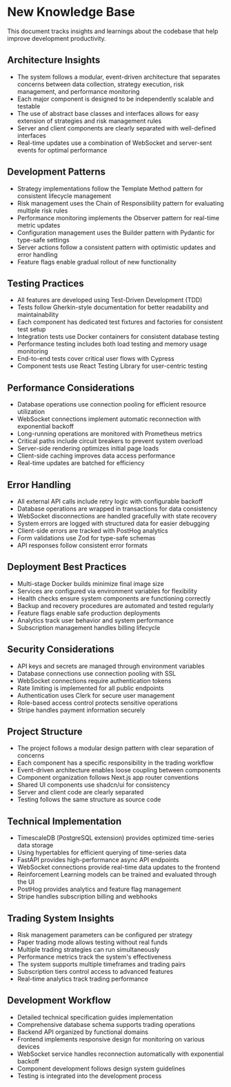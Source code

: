 # New Knowledge Base

This document tracks insights and learnings about the codebase that help improve development productivity.

## Architecture Insights
- The system follows a modular, event-driven architecture that separates concerns between data collection, strategy execution, risk management, and performance monitoring
- Each major component is designed to be independently scalable and testable
- The use of abstract base classes and interfaces allows for easy extension of strategies and risk management rules
- Server and client components are clearly separated with well-defined interfaces
- Real-time updates use a combination of WebSocket and server-sent events for optimal performance

## Development Patterns
- Strategy implementations follow the Template Method pattern for consistent lifecycle management
- Risk management uses the Chain of Responsibility pattern for evaluating multiple risk rules
- Performance monitoring implements the Observer pattern for real-time metric updates
- Configuration management uses the Builder pattern with Pydantic for type-safe settings
- Server actions follow a consistent pattern with optimistic updates and error handling
- Feature flags enable gradual rollout of new functionality

## Testing Practices
- All features are developed using Test-Driven Development (TDD)
- Tests follow Gherkin-style documentation for better readability and maintainability
- Each component has dedicated test fixtures and factories for consistent test setup
- Integration tests use Docker containers for consistent database testing
- Performance testing includes both load testing and memory usage monitoring
- End-to-end tests cover critical user flows with Cypress
- Component tests use React Testing Library for user-centric testing

## Performance Considerations
- Database operations use connection pooling for efficient resource utilization
- WebSocket connections implement automatic reconnection with exponential backoff
- Long-running operations are monitored with Prometheus metrics
- Critical paths include circuit breakers to prevent system overload
- Server-side rendering optimizes initial page loads
- Client-side caching improves data access performance
- Real-time updates are batched for efficiency

## Error Handling
- All external API calls include retry logic with configurable backoff
- Database operations are wrapped in transactions for data consistency
- WebSocket disconnections are handled gracefully with state recovery
- System errors are logged with structured data for easier debugging
- Client-side errors are tracked with PostHog analytics
- Form validations use Zod for type-safe schemas
- API responses follow consistent error formats

## Deployment Best Practices
- Multi-stage Docker builds minimize final image size
- Services are configured via environment variables for flexibility
- Health checks ensure system components are functioning correctly
- Backup and recovery procedures are automated and tested regularly
- Feature flags enable safe production deployments
- Analytics track user behavior and system performance
- Subscription management handles billing lifecycle

## Security Considerations
- API keys and secrets are managed through environment variables
- Database connections use connection pooling with SSL
- WebSocket connections require authentication tokens
- Rate limiting is implemented for all public endpoints
- Authentication uses Clerk for secure user management
- Role-based access control protects sensitive operations
- Stripe handles payment information securely

## Project Structure
- The project follows a modular design pattern with clear separation of concerns
- Each component has a specific responsibility in the trading workflow
- Event-driven architecture enables loose coupling between components
- Component organization follows Next.js app router conventions
- Shared UI components use shadcn/ui for consistency
- Server and client code are clearly separated
- Testing follows the same structure as source code

## Technical Implementation
- TimescaleDB (PostgreSQL extension) provides optimized time-series data storage
- Using hypertables for efficient querying of time-series data
- FastAPI provides high-performance async API endpoints
- WebSocket connections provide real-time data updates to the frontend
- Reinforcement Learning models can be trained and evaluated through the UI
- PostHog provides analytics and feature flag management
- Stripe handles subscription billing and webhooks

## Trading System Insights
- Risk management parameters can be configured per strategy
- Paper trading mode allows testing without real funds
- Multiple trading strategies can run simultaneously
- Performance metrics track the system's effectiveness
- The system supports multiple timeframes and trading pairs
- Subscription tiers control access to advanced features
- Real-time analytics track trading performance

## Development Workflow
- Detailed technical specification guides implementation
- Comprehensive database schema supports trading operations
- Backend API organized by functional domains
- Frontend implements responsive design for monitoring on various devices
- WebSocket service handles reconnection automatically with exponential backoff
- Component development follows design system guidelines
- Testing is integrated into the development process 